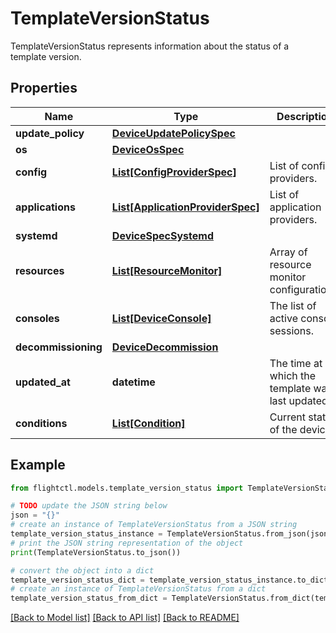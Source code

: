 # TemplateVersionStatus

TemplateVersionStatus represents information about the status of a template version.

## Properties

Name | Type | Description | Notes
------------ | ------------- | ------------- | -------------
**update_policy** | [**DeviceUpdatePolicySpec**](DeviceUpdatePolicySpec.md) |  | [optional] 
**os** | [**DeviceOsSpec**](DeviceOsSpec.md) |  | [optional] 
**config** | [**List[ConfigProviderSpec]**](ConfigProviderSpec.md) | List of config providers. | [optional] 
**applications** | [**List[ApplicationProviderSpec]**](ApplicationProviderSpec.md) | List of application providers. | [optional] 
**systemd** | [**DeviceSpecSystemd**](DeviceSpecSystemd.md) |  | [optional] 
**resources** | [**List[ResourceMonitor]**](ResourceMonitor.md) | Array of resource monitor configurations. | [optional] 
**consoles** | [**List[DeviceConsole]**](DeviceConsole.md) | The list of active console sessions. | [optional] 
**decommissioning** | [**DeviceDecommission**](DeviceDecommission.md) |  | [optional] 
**updated_at** | **datetime** | The time at which the template was last updated. | [optional] 
**conditions** | [**List[Condition]**](Condition.md) | Current state of the device. | 

## Example

```python
from flightctl.models.template_version_status import TemplateVersionStatus

# TODO update the JSON string below
json = "{}"
# create an instance of TemplateVersionStatus from a JSON string
template_version_status_instance = TemplateVersionStatus.from_json(json)
# print the JSON string representation of the object
print(TemplateVersionStatus.to_json())

# convert the object into a dict
template_version_status_dict = template_version_status_instance.to_dict()
# create an instance of TemplateVersionStatus from a dict
template_version_status_from_dict = TemplateVersionStatus.from_dict(template_version_status_dict)
```
[[Back to Model list]](../README.md#documentation-for-models) [[Back to API list]](../README.md#documentation-for-api-endpoints) [[Back to README]](../README.md)


